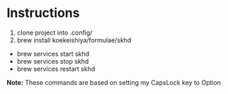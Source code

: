 # Instructions

1. clone project into .config/
2. brew install koekeishiya/formulae/skhd

- brew services start skhd
- brew services stop skhd
- brew services restart skhd

**Note:** These commands are based on setting my CapsLock key to Option
